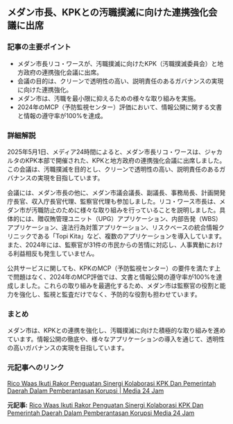## メダン市長、KPKとの汚職撲滅に向けた連携強化会議に出席

### 記事の主要ポイント

* メダン市長リコ・ワースが、汚職撲滅に向けたKPK（汚職撲滅委員会）と地方政府の連携強化会議に出席。
* 会議の目的は、クリーンで透明性の高い、説明責任のあるガバナンスの実現に向けた連携強化。
* メダン市は、汚職を最小限に抑えるための様々な取り組みを実施。
* 2024年のMCP（予防監視センター）評価において、情報公開に関する文書と情報の遵守率が100%を達成。

### 詳細解説

2025年5月1日、メディア24時間によると、メダン市長リコ・ワースは、ジャカルタのKPK本部で開催された、KPKと地方政府の連携強化会議に出席しました。この会議は、汚職撲滅を目的とし、クリーンで透明性の高い、説明責任のあるガバナンスの実現を目指しています。

会議には、メダン市長の他に、メダン市議会議長、副議長、事務局長、計画開発庁長官、収入庁長官代理、監察官代理も参加しました。リコ・ワース市長は、メダン市が汚職防止のために様々な取り組みを行っていることを説明しました。具体的には、贈収賄管理ユニット（UPG）アプリケーション、内部告発（WBS）アプリケーション、違法行為対策アプリケーション、リスクベースの統合情報クリニックである「Topi Kita」など、複数のアプリケーションを導入しています。また、2024年には、監察官が31件の市民からの苦情に対応し、人事異動における利益相反も発生していません。

公共サービスに関しても、KPKのMCP（予防監視センター）の要件を満たす上で問題はなく、2024年のMCP評価では、文書と情報公開の遵守率が100%を達成しました。これらの取り組みを最適化するため、メダン市は監察官の役割と能力を強化し、監視と監査だけでなく、予防的な役割も担わせています。

### まとめ

メダン市は、KPKとの連携を強化し、汚職撲滅に向けた積極的な取り組みを進めています。情報公開の徹底や、様々なアプリケーションの導入を通じて、透明性の高いガバナンスの実現を目指しています。

### 元記事へのリンク

[Rico Waas Ikuti Rakor Penguatan Sinergi Kolaborasi KPK Dan Pemerintah Daerah Dalam Pemberantasan Korupsi | Media 24 Jam](https://media24jam.com/headline/rico-waas-ikuti-rakor-penguatan-sinergi-kolaborasi-kpk-dan-pemerintah-daerah-dalam-pemberantasan-korupsi/)


**元記事:** [Rico Waas Ikuti Rakor Penguatan Sinergi Kolaborasi KPK Dan Pemerintah Daerah Dalam Pemberantasan Korupsi Media 24 Jam](https://www.media24jam.com/rico-waas-ikuti-rakor-penguatan-sinergi-kolaborasi-kpk-dan-pemerintah-daerah-dalam-pemberantasan-korupsi/)